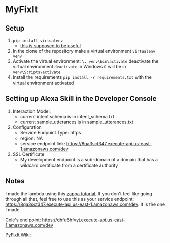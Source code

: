 # MyFixIt

## Setup
1. `pip install virtualenv`
    + [this is supposed to be useful](http://python-guide-pt-br.readthedocs.io/en/latest/dev/virtualenvs/ "Info")
2. In the clone of the repository make a virtual environment `virtualenv venv`
3. Activate the virtual environment: `\. venv\bin\activate` deactivate the virtual environment `deactivate` in Windows it will be in `venv\Scripts\activate`
4. Install the requirements `pip install -r requirements.txt` with the virtual environment activated

## Setting up Alexa Skill in the Developer Console
1. Interaction Model:
    + current intent schema is in intent\_schema.txt
    + current sample_utterances is in sample\_utterances.txt
2. Configuration
    + Service Endpoint Type: https
    + region: NA
    + service endpoint link: <https://8qa3sct347.execute-api.us-east-1.amazonaws.com/dev>
3. SSL Certificate
    + My development endpoint is a sub-domain of a domain that has a wildcard certificate from a certificate authority

## Notes
I made the lambda using this [zappa tutorial.](https://developer.amazon.com/blogs/post/8e8ad73a-99e9-4c0f-a7b3-60f92287b0bf/new-alexa-tutorial-deploy-flask-ask-skills-to-aws-lambda-with-zappa "zappa tutorial")
If you don't feel like going through all that, feel free to use this as your service endpoint: <https://8qa3sct347.execute-api.us-east-1.amazonaws.com/dev>. It is the one I made.

Cole's end point: https://dhfu6hfvyj.execute-api.us-east-1.amazonaws.com/dev

[PyFixIt Wiki:](https://pyfixit.readthedocs.io/en/latest/ "PyFixIt")
